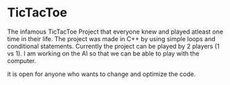 # TicTacToe
The infamous TicTacToe Project that everyone knew and played atleast one time in their life. The project was made in C++ by using simple loops and conditional statements. Currently the project can be played by 2 players (1 vs 1). I am working on the AI so that we can be able to play with the computer.

it is open for anyone who wants to change and optimize the code.
